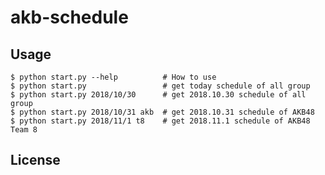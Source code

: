 akb-schedule
============

Usage
-----

    $ python start.py --help          # How to use
    $ python start.py                 # get today schedule of all group
    $ python start.py 2018/10/30      # get 2018.10.30 schedule of all group
    $ python start.py 2018/10/31 akb  # get 2018.10.31 schedule of AKB48
    $ python start.py 2018/11/1 t8    # get 2018.11.1 schedule of AKB48 Team 8

License
-------
